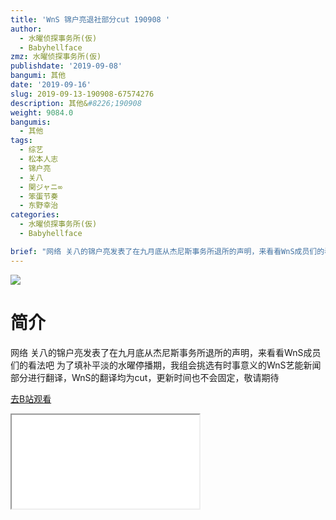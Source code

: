 ```yaml
---
title: 'WnS 锦户亮退社部分cut 190908 '
author:
  - 水曜侦探事务所(仮)
  - Babyhellface
zmz: 水曜侦探事务所(仮)
publishdate: '2019-09-08'
bangumi: 其他
date: '2019-09-16'
slug: 2019-09-13-190908-67574276
description: 其他&#8226;190908
weight: 9084.0
bangumis:
  - 其他
tags:
  - 综艺
  - 松本人志
  - 锦户亮
  - 关八
  - 関ジャニ∞
  - 笨蛋节奏
  - 东野幸治
categories:
  - 水曜侦探事务所(仮)
  - Babyhellface

brief: "网络 关八的锦户亮发表了在九月底从杰尼斯事务所退所的声明，来看看WnS成员们的看法吧 为了填补平淡的水曜停播期，我组会挑选有时事意义的WnS艺能新闻部分进行翻译，WnS的翻译均为cut，更新时间也不会固定，敬请期待"
---
```

![](https://raw.githubusercontent.com/tcgriffith/owaraisite/master/static/tmpimg/70e1450683b439b32a5b2927e7d14df09b9160bf.jpg.480.jpg)
# 简介  
网络
关八的锦户亮发表了在九月底从杰尼斯事务所退所的声明，来看看WnS成员们的看法吧
为了填补平淡的水曜停播期，我组会挑选有时事意义的WnS艺能新闻部分进行翻译，WnS的翻译均为cut，更新时间也不会固定，敬请期待  

[去B站观看](https://www.bilibili.com/video/av67574276/)
<div class ="resp-container"><iframe class="testiframe" src="//player.bilibili.com/player.html?aid=67574276"", scrolling="no", allowfullscreen="true" > </iframe></div> 
